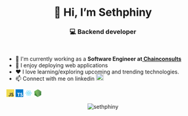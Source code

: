 <h1 align="center">👋 Hi, I’m Sethphiny</h1>
<h3 align="center">💻 Backend developer </h3> 

<br>
<ul>
  <li>🔭 I'm currently working as a <b>Software Engineer at<a href="https://github.com/chainconsults"> Chainconsults</b></a></li>
  <li>👀 I enjoy deploying web applications</li>
  <li>❤️ I love learning/exploring upcoming and trending technologies.</li>
  <li>📫 Connect with me on linkedin <a  href="https://www.linkedin.com/in/sethphiny/" target="black" alt=KXDLS> <img style="margin-top:-16px;" src= 'https://cdn.jsdelivr.net/npm/simple-icons@3.0.1/icons/linkedin.svg' height="20" width="20" /> </a></li>
</ul>

<code><img height="20" alt="javascript" src="https://raw.githubusercontent.com/github/explore/80688e429a7d4ef2fca1e82350fe8e3517d3494d/topics/javascript/javascript.png"></code>
<code><img height="20" alt="typescript" src="https://raw.githubusercontent.com/github/explore/80688e429a7d4ef2fca1e82350fe8e3517d3494d/topics/typescript/typescript.png"></code>
<code><img height="20" alt="react" src="https://raw.githubusercontent.com/github/explore/80688e429a7d4ef2fca1e82350fe8e3517d3494d/topics/react/react.png"></code>
<code><img height="20" alt="nodejs" src="https://raw.githubusercontent.com/github/explore/80688e429a7d4ef2fca1e82350fe8e3517d3494d/topics/nodejs/nodejs.png"></code>    

<div align="center"> <img src="https://github-readme-stats.vercel.app/api/top-langs?username=sethphiny&show_icons=true&locale=en&langs_count=10&layout=compact" alt="sethphiny"></div>

<!--
**sethphiny/sethphiny** is a ✨ _special_ ✨ repository because its `README.md` (this file) appears on your GitHub profile.
--->

